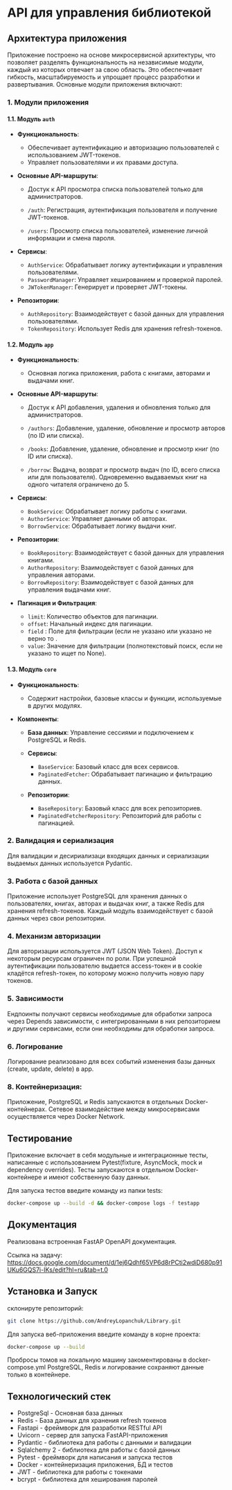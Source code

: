 # API для управления библиотекой

## Архитектура приложения

Приложение построено на основе микросервисной архитектуры, что позволяет разделять функциональность на независимые 
модули, каждый из которых отвечает за свою область. Это обеспечивает гибкость, масштабируемость и упрощает процесс 
разработки и развертывания. Основные модули приложения включают:

### 1. Модули приложения

#### 1.1. Модуль `auth`

- **Функциональность**: 
  - Обеспечивает аутентификацию и авторизацию пользователей с использованием JWT-токенов.
  - Управляет пользователями и их правами доступа.

- **Основные API-маршруты**:
  - Достук к API просмотра списка пользователей только для администраторов.  
  
  - `/auth`: Регистрация, аутентификация пользователя и получение JWT-токенов.
  - `/users`: Просмотр списка пользователей, изменение личной информации и смена пароля.

- **Сервисы**:
  - `AuthService`: Обрабатывает логику аутентификации и управления пользователями.
  - `PasswordManager`: Управляет хешированием и проверкой паролей.
  - `JWTokenManager`: Генерирует и проверяет JWT-токены.

- **Репозитории**:
  - `AuthRepository`: Взаимодействует с базой данных для управления пользователями.
  - `TokenRepository`: Использует Redis для хранения refresh-токенов.

#### 1.2. Модуль `app`

- **Функциональность**: 
  - Основная логика приложения, работа с книгами, авторами и выдачами книг.

- **Основные API-маршруты**:
  - Достук к API добавления, удаления и обновления только для администраторов.  

  - `/authors`: Добавление, удаление, обновление и просмотр авторов (по ID или списка).
  - `/books`: Добавление, удаление, обновление и просмотр книг (по ID или списка). 
  - `/borrow`: Выдача, возврат и просмотр выдач (по ID, всего списка или для пользователя). Одновременно выдаваемых книг на одного читателя ограничено до 5.

- **Сервисы**:
  - `BookService`: Обрабатывает логику работы с книгами.
  - `AuthorService`: Управляет данными об авторах.
  - `BorrowService`: Обрабатывает логику выдачи книг.

- **Репозитории**:
  - `BookRepository`: Взаимодействует с базой данных для управления книгами.
  - `AuthorRepository`: Взаимодействует с базой данных для управления авторами.
  - `BorrowRepository`: Взаимодействует с базой данных для управления выдачами книг.

- **Пагинация и Фильтрация**: 
  - `limit`: Количество объектов для пагинации.
  - `offset`: Начальный индекс для пагинации.
  - `field` : Поле для фильтрации (если не указано или указано не верно то .
  - `value`: Значение для фильтрации (полнотекстовый поиск, если не указано то ищет по None).


#### 1.3. Модуль `core`

- **Функциональность**: 
  - Содержит настройки, базовые классы и функции, используемые в других модулях.

- **Компоненты**:
  - **База данных**: Управление сессиями и подключением к PostgreSQL и Redis.

  - **Сервисы**:
    - `BaseService`: Базовый класс для всех сервисов.
    - `PaginatedFetcher`: Обрабатывает пагинацию и фильтрацию данных.
    
  - **Репозитории**:
    - `BaseRepository`: Базовый класс для всех репозиториев.
    - `PaginatedFetcherRepository`: Репозиторий для работы с пагинацией.

### 2. Валидация и сериализация

Для валидации и десириализаци входящих данных и сериализации выдаемых данных используется Pydantic.

### 3. Работа с базой данных

Приложение использует PostgreSQL для хранения данных о пользователях, книгах, авторах и выдачах книг, а также Redis для
хранения refresh-токенов. Каждый модуль взаимодействует с базой данных через свои репозитории.

### 4. Механизм авторизации

Для авторизации используется JWT (JSON Web Token). Доступ к некоторым ресурсам ограничен по роли. При успешной аутентификации 
пользователю выдается access-токен и в cookie кладётся refresh-токен, по которому можно получить новую пару токенов.

### 5. Зависимости

Ендпоинты получают сервисы необходимые для обработки запроса через Depends зависимости, с интегрированными в них
репозиторием и другими сервисами, если они необходимы для обработки запроса.

### 6. Логирование

Логирование реализовано для всех событий изменения базы данных (create, update, delete) в app.

### 8. Контейнеризация:

Приложение, PostgreSQL и Redis запускаются в отдельных Docker-контейнерах. Сетевое взаимодействие между микросервисами
осуществляется через Docker Network.

## Тестирование

Приложение включает в себя модульные и интеграционные тесты, написанные с использованием
Pytest(fixture, AsyncMock, mock и dependency overrides).
Тесты запускаются в отдельном Docker-контейнере и имеют собственную базу данных.

Для запуска тестов введите команду из папки tests:
```sh
docker-compose up --build -d && docker-compose logs -f testapp
```

## Документация
Реализована встроенная FastAP OpenAPI документация.  

Ссылка на задачу:  
https://docs.google.com/document/d/1ej6Qdhf65VP6d8rPCti2wdiD680p91UKu6GQS7i-IKs/edit?hl=ru&tab=t.0


## Установка и Запуск
склонируте репозиторий:  
```sh
git clone https://github.com/AndreyLopanchuk/Library.git
```

Для запуска веб-приложения введите команду в корне проекта:  
```sh
docker-compose up --build
```
Пробросы томов на локальную машину закоментированы в docker-compose.yml
PostgreSQL, Redis и логирование сохраняют данные только в контейнере.

## Технологический стек
- PostgreSql - Основная база данных
- Redis - База данных для хранения refresh токенов
- Fastapi - фреймворк для разработки RESTful API
- Uvicorn - сервер для запуска FastAPI-приложения
- Pydantic - библиотека для работы с данными и валидации
- Sqlalchemy 2 - библиотека для работы с базой данных
- Pytest - фреймворк для написания и запуска тестов
- Docker - контейнеризация приложения, БД и тестов
- JWT - библиотека для работы с токенами
- bcrypt - библиотека для хеширования паролей
